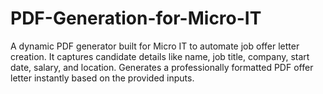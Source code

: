 # PDF-Generation-for-Micro-IT
A dynamic PDF generator built for Micro IT to automate job offer letter creation. It captures candidate details like name, job title, company, start date, salary, and location. Generates a professionally formatted PDF offer letter instantly based on the provided inputs. 
